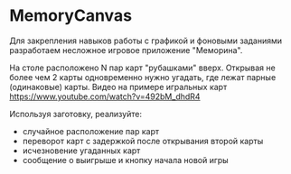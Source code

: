 # MemoryCanvas

Для закрепления навыков работы с графикой и фоновыми заданиями разработаем несложное игровое приложение "Меморина". 

На столе расположено N пар карт "рубашками" вверх. Открывая не более чем 2 карты одновременно нужно угадать, где лежат парные (одинаковые) карты.  Видео на примере игральных карт https://www.youtube.com/watch?v=492bM_dhdR4

Используя заготовку, реализуйте:
* случайное расположение пар карт
* переворот карт с задержкой после открывания второй карты
* исчезновение угаданных карт
* сообщение о выигрыше и кнопку начала новой игры 
